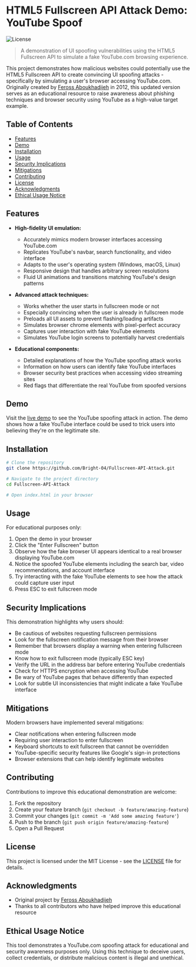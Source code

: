 # HTML5 Fullscreen API Attack Demo: YouTube Spoof

![License](https://img.shields.io/badge/license-MIT-blue.svg)
> A demonstration of UI spoofing vulnerabilities using the HTML5 Fullscreen API to simulate a fake YouTube.com browsing experience.

This project demonstrates how malicious websites could potentially use the HTML5 Fullscreen API to create convincing UI spoofing attacks - specifically by simulating a user's browser accessing YouTube.com. Originally created by [Feross Aboukhadijeh](http://feross.org/html5-fullscreen-api-attack/) in 2012, this updated version serves as an educational resource to raise awareness about phishing techniques and browser security using YouTube as a high-value target example.

## Table of Contents

- [Features](#features)
- [Demo](#demo)
- [Installation](#installation)
- [Usage](#usage)
- [Security Implications](#security-implications)
- [Mitigations](#mitigations)
- [Contributing](#contributing)
- [License](#license)
- [Acknowledgments](#acknowledgments)
- [Ethical Usage Notice](#ethical-usage-notice)

## Features

- **High-fidelity UI emulation:**
  - Accurately mimics modern browser interfaces accessing YouTube.com
  - Replicates YouTube's navbar, search functionality, and video interface
  - Adapts to the user's operating system (Windows, macOS, Linux)
  - Responsive design that handles arbitrary screen resolutions
  - Fluid UI animations and transitions matching YouTube's design patterns

- **Advanced attack techniques:**
  - Works whether the user starts in fullscreen mode or not
  - Especially convincing when the user is already in fullscreen mode
  - Preloads all UI assets to prevent flashing/loading artifacts
  - Simulates browser chrome elements with pixel-perfect accuracy
  - Captures user interaction with fake YouTube elements
  - Simulates YouTube login screens to potentially harvest credentials

- **Educational components:**
  - Detailed explanations of how the YouTube spoofing attack works
  - Information on how users can identify fake YouTube interfaces
  - Browser security best practices when accessing video streaming sites
  - Red flags that differentiate the real YouTube from spoofed versions

## Demo

Visit the [live demo](https://Bright-04.github.io/Fullscreen-API-Attack/) to see the YouTube spoofing attack in action. The demo shows how a fake YouTube interface could be used to trick users into believing they're on the legitimate site.

## Installation

```bash
# Clone the repository
git clone https://github.com/Bright-04/Fullscreen-API-Attack.git

# Navigate to the project directory
cd Fullscreen-API-Attack

# Open index.html in your browser
```

## Usage

For educational purposes only:

1. Open the demo in your browser
2. Click the "Enter Fullscreen" button
3. Observe how the fake browser UI appears identical to a real browser displaying YouTube.com
4. Notice the spoofed YouTube elements including the search bar, video recommendations, and account interface
5. Try interacting with the fake YouTube elements to see how the attack could capture user input
6. Press ESC to exit fullscreen mode

## Security Implications

This demonstration highlights why users should:

- Be cautious of websites requesting fullscreen permissions
- Look for the fullscreen notification message from their browser
- Remember that browsers display a warning when entering fullscreen mode
- Know how to exit fullscreen mode (typically ESC key)
- Verify the URL in the address bar before entering YouTube credentials
- Check for HTTPS encryption when accessing YouTube
- Be wary of YouTube pages that behave differently than expected
- Look for subtle UI inconsistencies that might indicate a fake YouTube interface

## Mitigations

Modern browsers have implemented several mitigations:

- Clear notifications when entering fullscreen mode
- Requiring user interaction to enter fullscreen
- Keyboard shortcuts to exit fullscreen that cannot be overridden
- YouTube-specific security features like Google's sign-in protections
- Browser extensions that can help identify legitimate websites

## Contributing

Contributions to improve this educational demonstration are welcome:

1. Fork the repository
2. Create your feature branch (`git checkout -b feature/amazing-feature`)
3. Commit your changes (`git commit -m 'Add some amazing feature'`)
4. Push to the branch (`git push origin feature/amazing-feature`)
5. Open a Pull Request

## License

This project is licensed under the MIT License - see the [LICENSE](LICENSE) file for details.

## Acknowledgments

- Original project by [Feross Aboukhadijeh](http://feross.org)
- Thanks to all contributors who have helped improve this educational resource

## Ethical Usage Notice

This tool demonstrates a YouTube.com spoofing attack for educational and security awareness purposes only. Using this technique to deceive users, collect credentials, or distribute malicious content is illegal and unethical.
